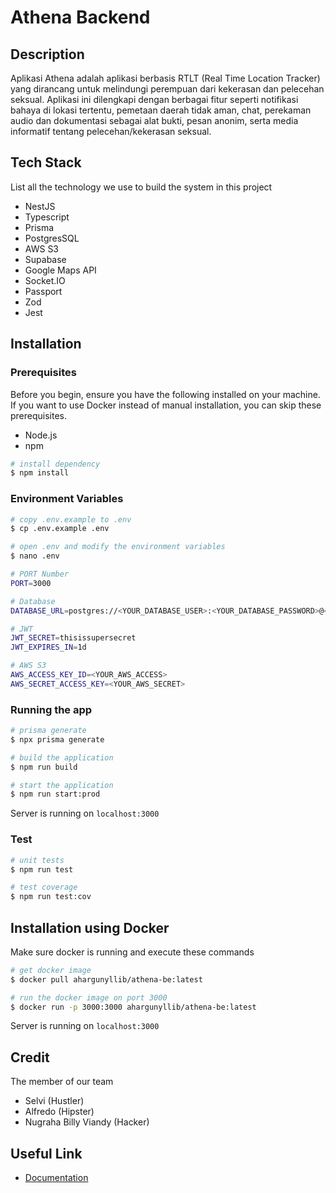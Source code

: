 # Athena Backend

## Description

Aplikasi Athena adalah aplikasi berbasis RTLT (Real Time Location Tracker) yang dirancang untuk melindungi perempuan dari kekerasan dan pelecehan seksual. Aplikasi ini dilengkapi dengan berbagai fitur seperti notifikasi bahaya di lokasi tertentu, pemetaan daerah tidak aman, chat, perekaman audio dan dokumentasi sebagai alat bukti, pesan anonim, serta media informatif tentang pelecehan/kekerasan seksual.

## Tech Stack

List all the technology we use to build the system in this project

- NestJS
- Typescript
- Prisma
- PostgresSQL
- AWS S3
- Supabase
- Google Maps API
- Socket.IO
- Passport
- Zod
- Jest

## Installation

### Prerequisites

Before you begin, ensure you have the following installed on your machine. If you want to use Docker instead of manual installation, you can skip these prerequisites.
- Node.js
- npm

```bash
# install dependency
$ npm install
```

### Environment Variables
```bash
# copy .env.example to .env 
$ cp .env.example .env

# open .env and modify the environment variables
$ nano .env
```

```bash
# PORT Number
PORT=3000

# Database
DATABASE_URL=postgres://<YOUR_DATABASE_USER>:<YOUR_DATABASE_PASSWORD>@<YOUR_DATABASE_HOST>:<YOUR_DATABASE_PORT>/<YOUR_DATABASE_NAME>

# JWT
JWT_SECRET=thisissupersecret
JWT_EXPIRES_IN=1d

# AWS S3
AWS_ACCESS_KEY_ID=<YOUR_AWS_ACCESS>
AWS_SECRET_ACCESS_KEY=<YOUR_AWS_SECRET>

```

### Running the app

```bash
# prisma generate
$ npx prisma generate

# build the application
$ npm run build

# start the application
$ npm run start:prod
```
Server is running on `localhost:3000`

### Test

```bash
# unit tests
$ npm run test

# test coverage
$ npm run test:cov
```

## Installation using Docker
Make sure docker is running and execute these commands
```bash
# get docker image
$ docker pull ahargunyllib/athena-be:latest

# run the docker image on port 3000
$ docker run -p 3000:3000 ahargunyllib/athena-be:latest
```
Server is running on `localhost:3000`

## Credit

The member of our team

- Selvi (Hustler)
- Alfredo (Hipster)
- Nugraha Billy Viandy (Hacker)

## Useful Link

- [Documentation](https://documenter.getpostman.com/view/29496349/2sA3XWbdFR)
